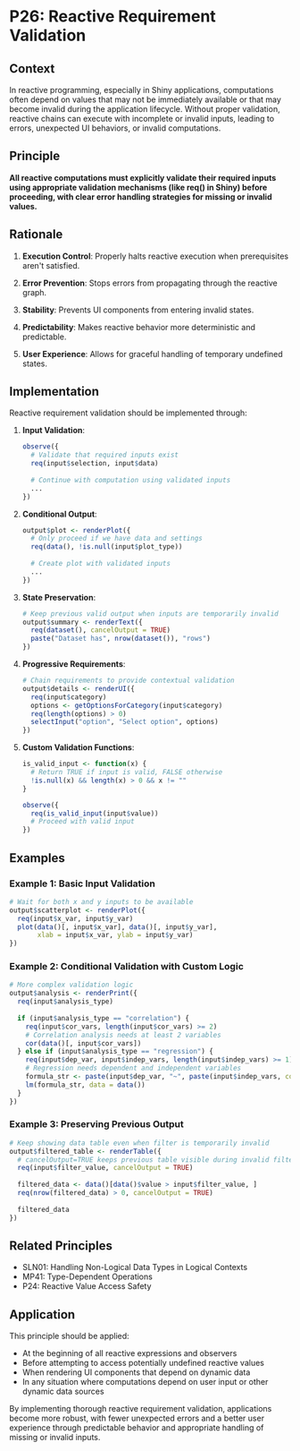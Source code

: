 # P26: Reactive Requirement Validation

## Context
In reactive programming, especially in Shiny applications, computations often depend on values that may not be immediately available or that may become invalid during the application lifecycle. Without proper validation, reactive chains can execute with incomplete or invalid inputs, leading to errors, unexpected UI behaviors, or invalid computations.

## Principle
**All reactive computations must explicitly validate their required inputs using appropriate validation mechanisms (like req() in Shiny) before proceeding, with clear error handling strategies for missing or invalid values.**

## Rationale
1. **Execution Control**: Properly halts reactive execution when prerequisites aren't satisfied.

2. **Error Prevention**: Stops errors from propagating through the reactive graph.

3. **Stability**: Prevents UI components from entering invalid states.

4. **Predictability**: Makes reactive behavior more deterministic and predictable.

5. **User Experience**: Allows for graceful handling of temporary undefined states.

## Implementation
Reactive requirement validation should be implemented through:

1. **Input Validation**:
   ```r
   observe({
     # Validate that required inputs exist
     req(input$selection, input$data)
     
     # Continue with computation using validated inputs
     ...
   })
   ```

2. **Conditional Output**:
   ```r
   output$plot <- renderPlot({
     # Only proceed if we have data and settings
     req(data(), !is.null(input$plot_type))
     
     # Create plot with validated inputs
     ...
   })
   ```

3. **State Preservation**:
   ```r
   # Keep previous valid output when inputs are temporarily invalid
   output$summary <- renderText({
     req(dataset(), cancelOutput = TRUE)
     paste("Dataset has", nrow(dataset()), "rows")
   })
   ```

4. **Progressive Requirements**:
   ```r
   # Chain requirements to provide contextual validation
   output$details <- renderUI({
     req(input$category)
     options <- getOptionsForCategory(input$category)
     req(length(options) > 0)
     selectInput("option", "Select option", options)
   })
   ```

5. **Custom Validation Functions**:
   ```r
   is_valid_input <- function(x) {
     # Return TRUE if input is valid, FALSE otherwise
     !is.null(x) && length(x) > 0 && x != ""
   }
   
   observe({
     req(is_valid_input(input$value))
     # Proceed with valid input
   })
   ```

## Examples

### Example 1: Basic Input Validation
```r
# Wait for both x and y inputs to be available
output$scatterplot <- renderPlot({
  req(input$x_var, input$y_var)
  plot(data()[, input$x_var], data()[, input$y_var],
       xlab = input$x_var, ylab = input$y_var)
})
```

### Example 2: Conditional Validation with Custom Logic
```r
# More complex validation logic
output$analysis <- renderPrint({
  req(input$analysis_type)
  
  if (input$analysis_type == "correlation") {
    req(input$cor_vars, length(input$cor_vars) >= 2)
    # Correlation analysis needs at least 2 variables
    cor(data()[, input$cor_vars])
  } else if (input$analysis_type == "regression") {
    req(input$dep_var, input$indep_vars, length(input$indep_vars) >= 1)
    # Regression needs dependent and independent variables
    formula_str <- paste(input$dep_var, "~", paste(input$indep_vars, collapse = " + "))
    lm(formula_str, data = data())
  }
})
```

### Example 3: Preserving Previous Output
```r
# Keep showing data table even when filter is temporarily invalid
output$filtered_table <- renderTable({
  # cancelOutput=TRUE keeps previous table visible during invalid filter state
  req(input$filter_value, cancelOutput = TRUE)
  
  filtered_data <- data()[data()$value > input$filter_value, ]
  req(nrow(filtered_data) > 0, cancelOutput = TRUE)
  
  filtered_data
})
```

## Related Principles
- SLN01: Handling Non-Logical Data Types in Logical Contexts
- MP41: Type-Dependent Operations
- P24: Reactive Value Access Safety

## Application
This principle should be applied:
- At the beginning of all reactive expressions and observers
- Before attempting to access potentially undefined reactive values
- When rendering UI components that depend on dynamic data
- In any situation where computations depend on user input or other dynamic data sources

By implementing thorough reactive requirement validation, applications become more robust, with fewer unexpected errors and a better user experience through predictable behavior and appropriate handling of missing or invalid inputs.